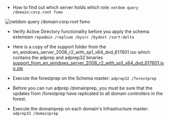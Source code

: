 *  How to find out which server holds which role:
`netdom query /domain:corp.root fsmo`

![netdom query /domain:corp.root fsmo](https://raw.github.com/jasonwbarnett/Active-Directory-Prep-for-2008-R2/master/netdom_query.png "netdom query /domain:corp.root fsmo")

*  Verify Active Directory functionality before you apply the schema extension
`repadmin /replsum /bysrc /bydest /sort:delta`

*  Here is a copy of the support folder from the en_windows_server_2008_r2_with_sp1_x64_dvd_617601.iso which contains the adprep and adprep32 binaries
[support_from_en_windows_server_2008_r2_with_sp1_x64_dvd_617601.iso.zip](http://cloud.ja.sonbarnett.com/3L3J063g3j1S/download/support_from_en_windows_server_2008_r2_with_sp1_x64_dvd_617601.iso.zip)

*  Execute the forestprep on the Schema master:
`adprep32 /forestprep`

*  Before you can run adprep /domainprep, you must be sure that the updates from /forestprep have replicated to all domain controllers in the forest.

*  Execute the domainprep on each domain's Infrastructure master:
`adprep32 /domainprep`
